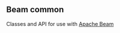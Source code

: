 ## Beam common

Classes and API for use with [Apache Beam](https://beam.apache.org/get-started/beam-overview/)